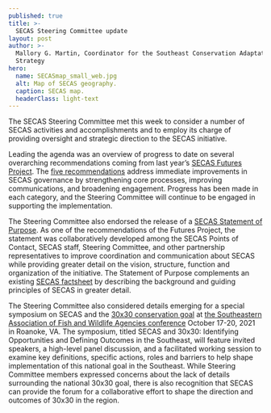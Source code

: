 ```yaml
---
published: true
title: >-
  SECAS Steering Committee update
layout: post
author: >-
  Mallory G. Martin, Coordinator for the Southeast Conservation Adaptation
  Strategy
hero:
  name: SECASmap_small_web.jpg
  alt: Map of SECAS geography.
  caption: SECAS map.
  headerClass: light-text
---
```


The SECAS Steering Committee met this week to consider a number of SECAS activities and accomplishments and to employ its charge of providing oversight and strategic direction to the SECAS initiative. 

Leading the agenda was an overview of progress to date on several overarching recommendations coming from last year’s [SECAS Futures Project](http://secassoutheast.org/pdf/SECAS_Futures_final_report_March_2021.pdf). The [five recommendations](http://secassoutheast.org/2021/01/15/Preliminary-recommendations-from-the-SECAS-Futures-Project.html) address immediate improvements in SECAS governance by strengthening core processes, improving communications, and broadening engagement. Progress has been made in each category, and the Steering Committee will continue to be engaged in supporting the implementation.<!--more-->  

The Steering Committee also endorsed the release of a [SECAS Statement of Purpose](http://secassoutheast.org/pdf/SECAS_final_Purpose_Statement_approved_5-24-2021.pdf). As one of the recommendations of the Futures Project, the statement was collaboratively developed among the SECAS Points of Contact, SECAS staff, Steering Committee, and other partnership representatives to improve coordination and communication about SECAS while providing greater detail on the vision, structure, function and organization of the initiative. The Statement of Purpose complements an existing [SECAS factsheet](http://secassoutheast.org/pdf/SECASFactsheet_4-27-2021_web.pdf) by describing the background and guiding principles of SECAS in greater detail.  

The Steering Committee also considered details emerging for a special symposium on SECAS and the [30x30 conservation goal](https://www.doi.gov/sites/doi.gov/files/report-conserving-and-restoring-america-the-beautiful-2021.pdf) at [the Southeastern Association of Fish and Wildlife Agencies conference](http://www.seafwa.org/conference/overview/) October 17-20, 2021 in Roanoke, VA. The symposium, titled SECAS and 30x30: Identifying Opportunities and Defining Outcomes in the Southeast, will feature invited speakers, a high-level panel discussion, and a facilitated working session to examine key definitions, specific actions, roles and barriers to help shape implementation of this national goal in the Southeast. While Steering Committee members expressed concerns about the lack of details surrounding the national 30x30 goal, there is also recognition that SECAS can provide the forum for a collaborative effort to shape the direction and outcomes of 30x30 in the region.  
